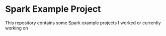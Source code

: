 # Spark Example Project
This repository contains some Spark example projects I worked or currently working on
